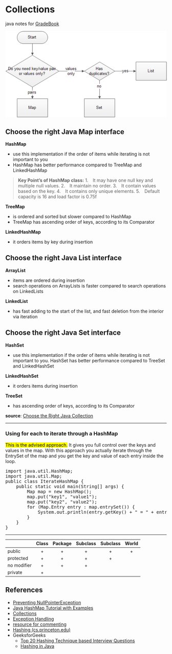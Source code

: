 # Collections
java notes for [GradeBook](../Gradebook/src/Gradebook.java)

![](images/java-collection-flowchart.jpg)

## Choose the right Java Map interface

**HashMap**
* use this implementation if the order of items while iterating is not important to you
* HashMap has better performance compared to TreeMap and LinkedHashMap

> **Key Point’s of HashMap class:**
1. It may have one null key and multiple null values.
2. It maintain no order.
3. It contain values based on the key.
4. It contains only unique elements.
5. Default capacity is 16 and load factor is 0.75f

**TreeMap**
* is ordered and sorted but slower compared to HashMap
* TreeMap has ascending order of keys, according to its Comparator

**LinkedHashMap**
* it orders items by key during insertion

## Choose the right Java List interface

**ArrayList**
* items are ordered during insertion
* search operations on ArrayLists is faster compared to search operations on LinkedLists

**LinkedList**
* has fast adding to the start of the list, and fast deletion from the interior via iteration

## Choose the right Java Set interface

**HashSet** 
* use this implementation if the order of items while iterating is not important to you. HashSet has better performance compared to TreeSet and LinkedHashSet

**LinkedHashSet** 
* it orders items during insertion

**TreeSet**
* has ascending order of keys, according to its Comparator

**source**: [Choose the Right Java Collection](https://javatutorial.net/choose-the-right-java-collection)

---

### Using for each to iterate through a HashMap</summary>
<mark>This is the advised approach.</mark> It gives you full control over the keys and values in the map. With this approach you actually iterate through the EntrySet of the map and you get the key and value of each entry inside the loop.

<pre>
import java.util.HashMap;
import java.util.Map;
public class IterateHashMap {
	public static void main(String[] args) {
		Map<String, String> map = new HashMap<String, String>();
		map.put("key1", "value1");
		map.put("key2", "value2");
		for (Map.Entry<String, String> entry : map.entrySet()) {
		    System.out.println(entry.getKey() + " = " + entry.getValue());
		}
	}
}
</pre>

</details>


----

|             | Class | Package | Subclass | Subclass | World  |
| ----------- | :---: | :-----: | :------: | :------: | :----: |
| public      |   +   |    +    |    +     |    +     |   +    |
| protected   |   +   |    +    |    +     |    +     | &nbsp; |
| no modifier |   +   |    +    |    +     |  &nbsp;  | &nbsp; |
| private     |   +   | &nbsp;  |  &nbsp;  |  &nbsp;  | &nbsp; |


## References
* [Preventing NullPointerException](https://en.wikibooks.org/wiki/Java_Programming/Preventing_NullPointerException#For_each_loop_trap)
* [Java HashMap Tutorial with Examples](https://www.callicoder.com/java-hashmap/)
* [Collections](https://web.stanford.edu/class/archive/cs/cs108/cs108.1092/handouts/02SCollections.pdf)
* [Exception Handling](http://web.cse.ohio-state.edu/cse1223/slides/09ExceptionHandling.pdf)
* [resource for commenting](http://pages.cs.wisc.edu/~cs302/resources/guides/commenting.html#ClassHeader)
* [Hashing (cs.princeton.edu)](http://www.cs.princeton.edu/~rs/AlgsDS07/10Hashing.pdf)
* GeeksforGeeks
  * [Top 20 Hashing Technique based Interview Questions](https://www.geeksforgeeks.org/top-20-hashing-technique-based-interview-questions/)
  * [Hashing in Java](https://www.geeksforgeeks.org/hashing-in-java/)

